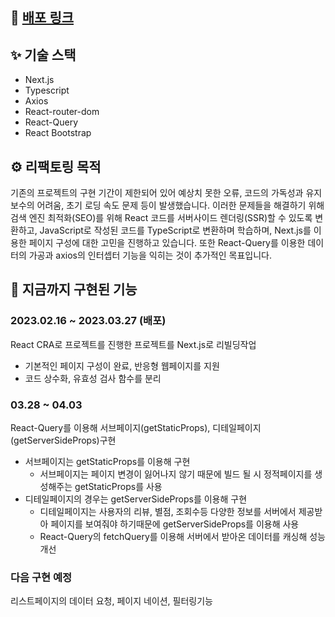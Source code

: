 ## **🔗 [배포 링크](https://triplogs.netlify.app/)**

## ✨ 기술 스택

- Next.js
- Typescript
- Axios
- React-router-dom
- React-Query
- React Bootstrap

## ⚙️ 리팩토링 목적

기존의 프로젝트의 구현 기간이 제한되어 있어 예상치 못한 오류, 코드의 가독성과 유지보수의 어려움, 초기 로딩 속도 문제 등이 발생했습니다. 이러한 문제들을 해결하기 위해 검색 엔진 최적화(SEO)를 위해 React 코드를 서버사이드 렌더링(SSR)할 수 있도록 변환하고, JavaScript로 작성된 코드를 TypeScript로 변환하며 학습하며, Next.js를 이용한 페이지 구성에 대한 고민을 진행하고 있습니다. 또한 React-Query를 이용한 데이터의 가공과 axios의 인터셉터 기능을 익히는 것이 추가적인 목표입니다.

## 🚀 지금까지 구현된 기능

### 2023.02.16 ~ 2023.03.27 (배포)

React CRA로 프로젝트를 진행한 프로젝트를 Next.js로 리빌딩작업
- 기본적인 페이지 구성이 완료, 반응형 웹페이지를 지원
- 코드 상수화, 유효성 검사 함수를 분리

### 03.28 ~ 04.03

React-Query를 이용해 서브페이지(getStaticProps), 디테일페이지(getServerSideProps)구현
- 서브페이지는 getStaticProps를 이용해 구현
  - 서브페이지는 페이지 변경이 잃어나지 않기 때문에 빌드 될 시 정적페이지를 생성해주는 getStaticProps를 사용
- 디테일페이지의 경우는 getServerSideProps를 이용해 구현
  - 디테일페이지는 사용자의 리뷰, 별점, 조회수등 다양한 정보를 서버에서 제공받아 페이지를 보여줘야 하기때문에 getServerSideProps를 이용해 사용
  - React-Query의 fetchQuery를 이용해 서버에서 받아온 데이터를 캐싱해 성능개선
  
### 다음 구현 예정

리스트페이지의 데이터 요청, 페이지 네이션, 필터링기능
